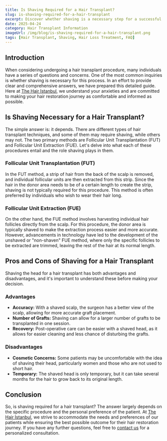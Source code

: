 ```yaml
---
title: Is Shaving Required for a Hair Transplant?
slug: is-shaving-required-for-a-hair-transplant
excerpt: Discover whether shaving is a necessary step for a successful hair transplant procedure in this in-depth guide.
date: 2025-04-24
category: Hair Transplant Information
imageUrl: /img/blog/is-shaving-required-for-a-hair-transplant.png
tags: [Hair Transplant, Shaving, Hair Loss Treatment, FAQ]
---
```


<h2>Introduction</h2>

<p>When considering undergoing a hair transplant procedure, many individuals have a series of questions and concerns. One of the most common inquiries is whether shaving is necessary for this process. In an effort to provide clear and comprehensive answers, we have prepared this detailed guide. Here at <a href="https://thehairistanbul.com">The Hair Istanbul</a>, we understand your anxieties and are committed to making your hair restoration journey as comfortable and informed as possible.</p>

<h2>Is Shaving Necessary for a Hair Transplant?</h2>

<p>The simple answer is: it depends. There are different types of hair transplant techniques, and some of them may require shaving, while others may not. The two primary methods are Follicular Unit Transplantation (FUT) and Follicular Unit Extraction (FUE). Let's delve into what each of these procedures entail and the role shaving plays in them.</p>

<h3>Follicular Unit Transplantation (FUT)</h3>

<p>In the FUT method, a strip of hair from the back of the scalp is removed, and individual follicular units are then extracted from this strip. Since the hair in the donor area needs to be of a certain length to create the strip, shaving is not typically required for this procedure. This method is often preferred by individuals who wish to wear their hair long.</p>

<h3>Follicular Unit Extraction (FUE)</h3>

<p>On the other hand, the FUE method involves harvesting individual hair follicles directly from the scalp. For this procedure, the donor area is typically shaved to make the extraction process easier and more accurate. However, advancements in technology have led to the development of the unshaved or "non-shaven" FUE method, where only the specific follicles to be extracted are trimmed, leaving the rest of the hair at its normal length.</p>

<h2>Pros and Cons of Shaving for a Hair Transplant</h2>

<p>Shaving the head for a hair transplant has both advantages and disadvantages, and it's important to understand these before making your decision.</p>

<h3>Advantages</h3>

<ul>
<li><strong>Accuracy:</strong> With a shaved scalp, the surgeon has a better view of the scalp, allowing for more accurate graft placement.</li>
<li><strong>Number of Grafts:</strong> Shaving can allow for a larger number of grafts to be transplanted in one session.</li>
<li><strong>Recovery:</strong> Post-operative care can be easier with a shaved head, as it allows for easier cleaning and less chance of disturbing the grafts.</li>
</ul>

<h3>Disadvantages</h3>

<ul>
<li><strong>Cosmetic Concerns:</strong> Some patients may be uncomfortable with the idea of shaving their head, particularly women and those who are not used to short hair.</li>
<li><strong>Temporary:</strong> The shaved head is only temporary, but it can take several months for the hair to grow back to its original length.</li>
</ul>

<h2>Conclusion</h2>

<p>So, is shaving required for a hair transplant? The answer largely depends on the specific procedure and the personal preference of the patient. At <a href="https://thehairistanbul.com">The Hair Istanbul</a>, we strive to accommodate the needs and preferences of our patients while ensuring the best possible outcome for their hair restoration journey. If you have any further questions, feel free to <a href="https://thehairistanbul.com/contact">contact us</a> for a personalized consultation.</p>